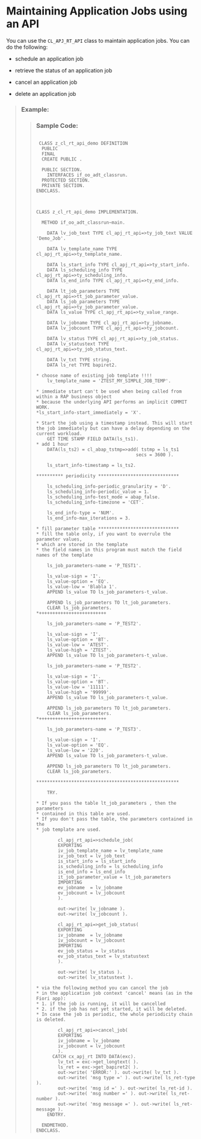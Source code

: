<!-- loio1491e6c075c04e7c9a485a2e24b82653 -->

# Maintaining Application Jobs using an API



You can use the `CL_APJ_RT_API` class to maintain application jobs. You can do the following:

-   schedule an application job

-   retrieve the status of an application job

-   cancel an application job

-   delete an application job


> ### Example:  
> > ### Sample Code:  
> > ```abap
> > 
> >  CLASS z_cl_rt_api_demo DEFINITION
> >   PUBLIC
> >   FINAL
> >   CREATE PUBLIC .
> > 
> >   PUBLIC SECTION.
> >     INTERFACES if_oo_adt_classrun.
> >   PROTECTED SECTION.
> >   PRIVATE SECTION.
> > ENDCLASS.
> > 
> > 
> > 
> > CLASS z_cl_rt_api_demo IMPLEMENTATION.
> > 
> >   METHOD if_oo_adt_classrun~main.
> > 
> >     DATA lv_job_text TYPE cl_apj_rt_api=>ty_job_text VALUE 'Demo_Job'.
> > 
> >     DATA lv_template_name TYPE cl_apj_rt_api=>ty_template_name.
> > 
> >     DATA ls_start_info TYPE cl_apj_rt_api=>ty_start_info.
> >     DATA ls_scheduling_info TYPE cl_apj_rt_api=>ty_scheduling_info.
> >     DATA ls_end_info TYPE cl_apj_rt_api=>ty_end_info.
> > 
> >     DATA lt_job_parameters TYPE cl_apj_rt_api=>tt_job_parameter_value.
> >     DATA ls_job_parameters TYPE cl_apj_rt_api=>ty_job_parameter_value.
> >     DATA ls_value TYPE cl_apj_rt_api=>ty_value_range.
> > 
> >     DATA lv_jobname TYPE cl_apj_rt_api=>ty_jobname.
> >     DATA lv_jobcount TYPE cl_apj_rt_api=>ty_jobcount.
> > 
> >     DATA lv_status TYPE cl_apj_rt_api=>ty_job_status.
> >     DATA lv_statustext TYPE cl_apj_rt_api=>ty_job_status_text.
> > 
> >     DATA lv_txt TYPE string.
> >     DATA ls_ret TYPE bapiret2.
> > 
> > * choose name of existing job template !!!!
> >     lv_template_name = 'ZTEST_MY_SIMPLE_JOB_TEMP'.
> > 
> > * immediate start can't be used when being called from within a RAP business object
> > * because the underlying API performs an implicit COMMIT WORK.
> > *ls_start_info-start_immediately = 'X'.
> > 
> > * Start the job using a timestamp instead. This will start the job immediately but can have a delay depending on the current workload.
> >     GET TIME STAMP FIELD DATA(ls_ts1).
> > * add 1 hour
> >     DATA(ls_ts2) = cl_abap_tstmp=>add( tstmp = ls_ts1
> >                                      secs = 3600 ).
> > 
> >     ls_start_info-timestamp = ls_ts2.
> > 
> > ********** periodicity ******************************
> > 
> >     ls_scheduling_info-periodic_granularity = 'D'.
> >     ls_scheduling_info-periodic_value = 1.
> >     ls_scheduling_info-test_mode = abap_false.
> >     ls_scheduling_info-timezone = 'CET'.
> > 
> >     ls_end_info-type = 'NUM'.
> >     ls_end_info-max_iterations = 3.
> > 
> > * fill parameter table ******************************
> > * fill the table only, if you want to overrule the parameter values,
> > * which are stored in the template
> > * the field names in this program must match the field names of the template
> > 
> >     ls_job_parameters-name = 'P_TEST1'.
> > 
> >     ls_value-sign = 'I'.
> >     ls_value-option = 'EQ'.
> >     ls_value-low = 'Blabla 1'.
> >     APPEND ls_value TO ls_job_parameters-t_value.
> > 
> >     APPEND ls_job_parameters TO lt_job_parameters.
> >     CLEAR ls_job_parameters.
> > *+++++++++++++++++++++++++
> > 
> >     ls_job_parameters-name = 'P_TEST2'.
> > 
> >     ls_value-sign = 'I'.
> >     ls_value-option = 'BT'.
> >     ls_value-low = 'ATEST'.
> >     ls_value-high = 'ZTEST'.
> >     APPEND ls_value TO ls_job_parameters-t_value.
> > 
> >     ls_job_parameters-name = 'P_TEST2'.
> > 
> >     ls_value-sign = 'I'.
> >     ls_value-option = 'BT'.
> >     ls_value-low = '11111'.
> >     ls_value-high = '99999'.
> >     APPEND ls_value TO ls_job_parameters-t_value.
> > 
> >     APPEND ls_job_parameters TO lt_job_parameters.
> >     CLEAR ls_job_parameters.
> > *+++++++++++++++++++++++++
> > 
> >     ls_job_parameters-name = 'P_TEST3'.
> > 
> >     ls_value-sign = 'I'.
> >     ls_value-option = 'EQ'.
> >     ls_value-low = '220'.
> >     APPEND ls_value TO ls_job_parameters-t_value.
> > 
> >     APPEND ls_job_parameters TO lt_job_parameters.
> >     CLEAR ls_job_parameters.
> > 
> > *****************************************************
> > 
> >     TRY.
> > 
> > * If you pass the table lt_job_parameters , then the parameters
> > * contained in this table are used.
> > * If you don't pass the table, the parameters contained in the
> > * job template are used.
> > 
> >         cl_apj_rt_api=>schedule_job(
> >         EXPORTING
> >         iv_job_template_name = lv_template_name
> >         iv_job_text = lv_job_text
> >         is_start_info = ls_start_info
> >         is_scheduling_info = ls_scheduling_info
> >         is_end_info = ls_end_info
> >         it_job_parameter_value = lt_job_parameters
> >         IMPORTING
> >         ev_jobname  = lv_jobname
> >         ev_jobcount = lv_jobcount
> >         ).
> > 
> >         out->write( lv_jobname ).
> >         out->write( lv_jobcount ).
> > 
> >         cl_apj_rt_api=>get_job_status(
> >         EXPORTING
> >         iv_jobname  = lv_jobname
> >         iv_jobcount = lv_jobcount
> >         IMPORTING
> >         ev_job_status = lv_status
> >         ev_job_status_text = lv_statustext
> >         ).
> > 
> >         out->write( lv_status ).
> >         out->write( lv_statustext ).
> > 
> > * via the following method you can cancel the job
> > * in the application job context 'cancel' means (as in the Fiori app):
> > * 1. if the job is running, it will be cancelled
> > * 2. if the job has not yet started, it will be deleted.
> > * In case the job is periodic, the whole periodicity chain is deleted.
> > 
> >         cl_apj_rt_api=>cancel_job(
> >         EXPORTING
> >         iv_jobname = lv_jobname
> >         iv_jobcount = lv_jobcount
> >         ).
> >       CATCH cx_apj_rt INTO DATA(exc).
> >         lv_txt = exc->get_longtext( ).
> >         ls_ret = exc->get_bapiret2( ).
> >         out->write( 'ERROR:' ). out->write( lv_txt ).
> >         out->write( 'msg type =' ). out->write( ls_ret-type ).
> >         out->write( 'msg id =' ). out->write( ls_ret-id ).
> >         out->write( 'msg number =' ). out->write( ls_ret-number ).
> >         out->write( 'msg message =' ). out->write( ls_ret-message ).
> >     ENDTRY.
> > 
> >   ENDMETHOD.
> > ENDCLASS.
> > ```

